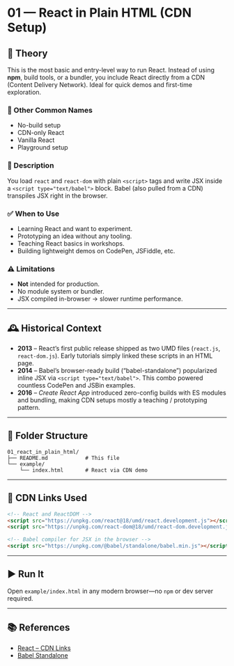 # 01 — React in Plain HTML (CDN Setup)

## 🧠 Theory

This is the most basic and entry-level way to run React. Instead of using **npm**, build tools, or a bundler, you include React directly from a CDN (Content Delivery Network). Ideal for quick demos and first-time exploration.

### 📜 Other Common Names

- No-build setup
- CDN-only React
- Vanilla React
- Playground setup

### 📌 Description

You load `react` and `react-dom` with plain `<script>` tags and write JSX inside a
`<script type="text/babel">` block. Babel (also pulled from a CDN) transpiles JSX right in the browser.

### ✅ When to Use

- Learning React and want to experiment.
- Prototyping an idea without any tooling.
- Teaching React basics in workshops.
- Building lightweight demos on CodePen, JSFiddle, etc.

### ⚠️ Limitations

- **Not** intended for production.
- No module system or bundler.
- JSX compiled in-browser → slower runtime performance.

---

## 🕰️ Historical Context

- **2013** – React’s first public release shipped as two UMD files (`react.js`, `react-dom.js`). Early tutorials simply linked these scripts in an HTML page.
- **2014** – Babel’s browser-ready build (“babel-standalone”) popularized inline JSX via `<script type="text/babel">`. This combo powered countless CodePen and JSBin examples.
- **2016** – _Create React App_ introduced zero-config builds with ES modules and bundling, making CDN setups mostly a teaching / prototyping pattern.

---

## 📁 Folder Structure

```
01_react_in_plain_html/
├── README.md            # This file
└── example/
    └── index.html       # React via CDN demo
```

---

## 🔗 CDN Links Used

```html
<!-- React and ReactDOM -->
<script src="https://unpkg.com/react@18/umd/react.development.js"></script>
<script src="https://unpkg.com/react-dom@18/umd/react-dom.development.js"></script>

<!-- Babel compiler for JSX in the browser -->
<script src="https://unpkg.com/@babel/standalone/babel.min.js"></script>
```

---

## ▶️ Run It

Open `example/index.html` in any modern browser—no `npm` or dev server required.

---

## 📚 References

- [React – CDN Links](https://react.dev/learn/add-react-to-an-existing-project#using-react-via-a-cdn)
- [Babel Standalone](https://babeljs.io/docs/babel-standalone)
